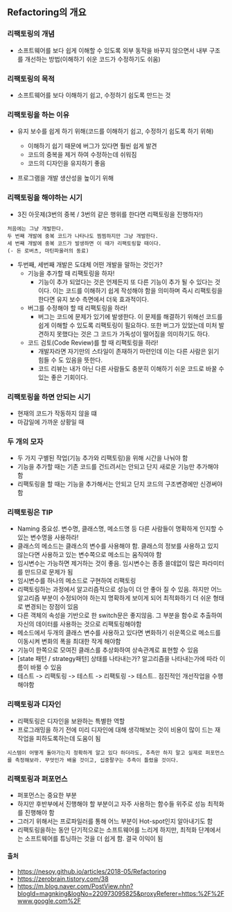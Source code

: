 ## Refactoring의 개요

### 리팩토링의 개념
- 소프트웨어를 보다 쉽게 이해할 수 있도록 외부 동작을 바꾸지 않으면서 내부 구조를 개선하는 방법(이해하기 쉬운 코드가 수정하기도 쉬움)

### 리팩토링의 목적
- 소프트웨어를 보다 이해하기 쉽고, 수정하기 쉽도록 만드는 것

### 리팩토링을 하는 이유
- 유지 보수를 쉽게 하기 위해(코드를 이해하기 쉽고, 수정하기 쉽도록 하기 위해)
    - 이해하기 쉽기 때문에 버그가 있다면 훨씬 쉽게 발견
    - 코드의 중복을 제거 하여 수정하는데 쉬워짐
    - 코드의 디자인을 유지하기 좋음

- 프로그램을 개발 생산성을 높이기 위해

### 리팩토링을 해야하는 시기
- 3진 아웃제(3번의 중복 / 3번의 같은 행위를 한다면 리팩토링을 진행하자!)
~~~
처음에는 그냥 개발한다.
두 번째 개발에 중복 코드가 나타나도 찜찜하지만 그냥 개발한다.
세 번째 개발에 중복 코드가 발생하면 이 때가 리팩토링할 때이다.
(- 돈 로버츠, 마틴파울러의 동료)
~~~

- 두번째, 세번째 개발은 도대체 어떤 개발을 말하는 것인가?
    - 기능을 추가할 때 리팩토링을 하자!
        - 기능이 추가 되었다는 것은 언제든지 또 다른 기능이 추가 될 수 있다는 것이다. 이는 코드를 이해하기 쉽게 작성해야 함을 의미하며 즉시 리팩토링을 한다면 유지 보수 측면에서 더욱 효과적이다.
    - 버그를 수정해야 할 때 리팩토링을 하라!
        - 버그는 코드에 문제가 있기에 발생한다. 이 문제를 해결하기 위해선 코드를 쉽게 이해할 수 있도록 리팩토링이 필요하다. 또한 버그가 있었는데 미처 발견하지 못했다는 것은 그 코드가 가독성이 떨어짐을 의미하기도 하다.
    - 코드 검토(Code Review)를 할 때 리팩토링을 하라!
        - 개발자라면 자기만의 스타일이 존재하기 마련인데 이는 다른 사람은 읽기 힘들 수 도 있음을 뜻한다.
        - 코드 리뷰는 내가 아닌 다른 사람들도 충분히 이해하기 쉬운 코드로 바꿀 수 있는 좋은 기회이다.

### 리팩토링을 하면 안되는 시기
- 현재의 코드가 작동하지 않을 떄
- 마감일에 가까운 상황일 때

### 두 개의 모자
- 두 가지 구별된 작업(기능 추가와 리팩토링)을 위해 시간을 나눠야 함
- 기능을 추가할 때는 기존 코드를 건드려서는 안되고 단지 새로운 기능만 추가해야 함
- 리팩토링을 할 때는 기능을 추가해서는 안되고 단지 코드의 구조변경에만 신경써야 함

### 리팩토링은 TIP
- Naming 중요성. 변수명, 클래스명, 메소드명 등 다른 사람들이 명확하게 인지할 수 있는 변수명을 사용하라!
- 클래스의 메소드는 클래스의 변수를 사용해야 함. 클래스의 정보를 사용하고 있지 않는다면 사용하고 있는 변수쪽으로 메소드는 움직여야 함
- 임시변수는 가능하면 제거하는 것이 좋음. 임시변수는 종종 쓸데없이 많은 파라미터를 만드므로 문제가 됨
- 임시변수를 하나의 메소드로 구현하여 리팩토링
- 리팩토링하는 과정에서 알고리즘적으로 성능이 더 안 좋아 질 수 있음. 하지만 어느 알고리즘 부분이 수정되어야 하는지 명확하게 보이게 되어 최적화하기 더 쉬운 형태로 변경되는 장점이 있음
- 다른 객체의 속성을 기반으로 한 switch문은 좋지않음. 그 부분을 함수로 추출하여 자신의 데이터를 사용하는 것으로 리팩토링해야함
- 메소드에서 두개의 클래스 변수를 사용하고 있다면 변화하기 쉬운쪽으로 메소드를 이동시켜 변화의 폭을 최대한 작게 해야함
- 기능이 한쪽으로 모여진 클래스를 추상화하여 상속관계로 표현할 수 있음
- [state 패턴 / strategy패턴] 상태를 나타내는가? 알고리즘을 나타내는가에 따라 이름이 바뀔 수 있음
- 테스트 -> 리팩토링 -> 테스트 -> 리팩토링 -> 테스트.. 점진적인 개선작업을 수행해야함

### 리팩토링과 디자인
- 리팩토링은 디자인을 보완하는 특별한 역할
- 프로그래밍을 하기 전에 미리 디자인에 대해 생각해보는 것이 비용이 많이 드는 재작업을 피하도록하는데 도움이 됨
~~~
시스템이 어떻게 돌아가는지 정확하게 알고 있다 하더라도, 추측만 하지 말고 실제로 퍼포먼스를 측정해보라. 무엇인가 배울 것이고, 십중팔구는 추측이 틀렸을 것이다.
~~~

### 리팩토링과 퍼포먼스
- 퍼포먼스는 중요한 부분
- 하지만 후반부에서 진행해야 할 부분이고 자주 사용하는 함수들 위주로 성능 최적화를 진행해야 함
- 그러기 위해서는 프로파일러를 통해 어느 부분이 Hot-spot인지 알아내기도 함
- 리팩토링을하는 동안 단기적으로는 소프트웨어를 느리게 하지만, 최적화 단계에서는 소프트웨어를 튜닝하는 것을 더 쉽게 함. 결국 이익이 됨

#### 출처
- https://nesoy.github.io/articles/2018-05/Refactoring
- https://zerobrain.tistory.com/38
- https://m.blog.naver.com/PostView.nhn?blogId=magnking&logNo=220973095825&proxyReferer=https:%2F%2Fwww.google.com%2F